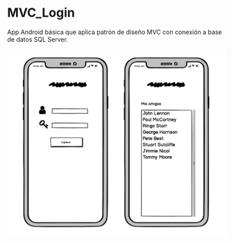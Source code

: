 # MVC_Login
App Android básica que aplica patrón de diseño MVC con conexión a base de datos SQL Server.


![github-small](https://github.com/geanbaila/MVC_Login/blob/master/mockup-mcv-login.png)
